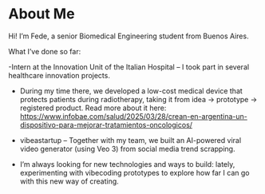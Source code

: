# About Me
Hi! I’m Fede, a senior Biomedical Engineering student from Buenos Aires.

What I’ve done so far:

-Intern at the Innovation Unit of the Italian Hospital – I took part in several healthcare innovation projects.

- During my time there, we developed a low-cost medical device that protects patients during radiotherapy, taking it from idea → prototype → registered product.
Read more about it here: https://www.infobae.com/salud/2025/03/28/crean-en-argentina-un-dispositivo-para-mejorar-tratamientos-oncologicos/

- vibeastartup – Together with my team, we built an AI-powered viral video generator (using Veo 3) from social media trend scrapping.

- I’m always looking for new technologies and ways to build: lately, experimenting with vibecoding prototypes to explore how far I can go with this new way of creating.


